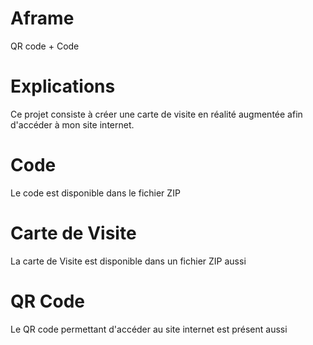 # Aframe
QR code + Code
# Explications
Ce projet consiste à créer une carte de visite en réalité augmentée afin d'accéder à mon site internet.
# Code
Le code est disponible dans le fichier ZIP
# Carte de Visite
La carte de Visite est disponible dans un fichier ZIP aussi
# QR Code
Le QR code permettant d'accéder au site internet est présent aussi
